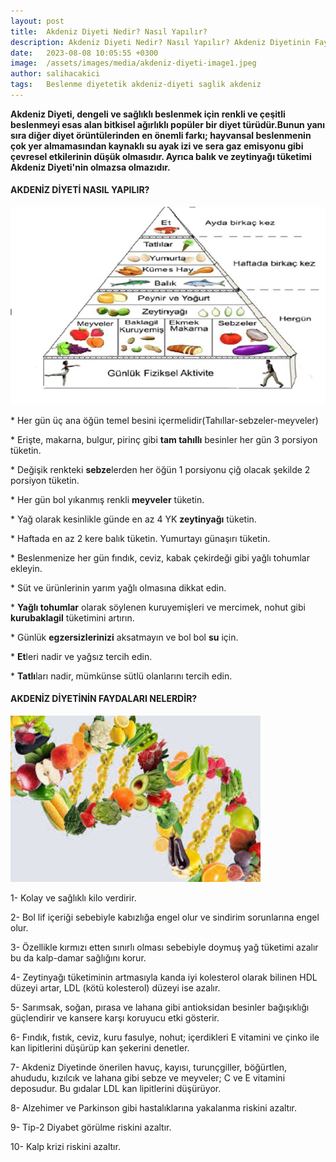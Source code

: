 ```yaml
---
layout: post
title:  Akdeniz Diyeti Nedir? Nasıl Yapılır?
description: Akdeniz Diyeti Nedir? Nasıl Yapılır? Akdeniz Diyetinin Faydaları Nelerdir?
date:   2023-08-08 10:05:55 +0300
image:  /assets/images/media/akdeniz-diyeti-image1.jpeg
author: salihacakici
tags:   Beslenme diyetetik akdeniz-diyeti saglik akdeniz
---
```


**Akdeniz Diyeti, dengeli ve sağlıklı beslenmek için renkli ve çeşitli
beslenmeyi esas alan bitkisel ağırlıklı popüler bir diyet türüdür.Bunun yanı sıra diğer diyet örüntülerinden en önemli farkı; hayvansal
beslenmenin çok yer almamasından kaynaklı su ayak izi ve sera gaz
emisyonu gibi çevresel etkilerinin düşük olmasıdır. Ayrıca balık ve zeytinyağı tüketimi Akdeniz Diyeti'nin olmazsa
olmazıdır.**



#### AKDENİZ DİYETİ NASIL YAPILIR?

  ![img2](/assets/images/media/akdeniz-diyeti-image2.png)

\* Her gün üç ana öğün temel besini içermelidir(Tahıllar-sebzeler-meyveler)

\* Erişte, makarna, bulgur, pirinç gibi <b>tam tahıllı</b> besinler her gün 3 porsiyon tüketin.

\* Değişik renkteki <b>sebze</b>lerden her öğün 1 porsiyonu çiğ olacak şekilde 2 porsiyon tüketin.

\* Her gün bol yıkanmış renkli <b>meyveler</b> tüketin.

\* Yağ olarak kesinlikle günde en az 4 YK <b>zeytinyağı</b> tüketin.

\* Haftada en az 2 kere balık tüketin. Yumurtayı günaşırı tüketin.

\* Beslenmenize her gün fındık, ceviz, kabak çekirdeği gibi yağlı tohumlar ekleyin.

\* Süt ve ürünlerinin yarım yağlı olmasına dikkat edin.

\* <b>Yağlı tohumlar</b> olarak söylenen kuruyemişleri ve mercimek, nohut gibi <b>kurubaklagil</b> tüketimini artırın.

\* Günlük <b>egzersizlerinizi</b> aksatmayın ve bol bol <b>su</b> için.

\* <b>Et</b>leri nadir ve yağsız tercih edin.

\* <b>Tatlı</b>ları nadir, mümkünse sütlü olanlarını tercih edin.

#### AKDENİZ DİYETİNİN FAYDALARI NELERDİR?

<img src="/assets/images/media/akdeniz-diyeti-image3.jpeg" alt="img3" width="400">

1- Kolay ve sağlıklı kilo verdirir.

2- Bol lif içeriği sebebiyle kabızlığa engel olur ve sindirim sorunlarına engel olur.

3- Özellikle kırmızı etten sınırlı olması sebebiyle doymuş yağ tüketimi azalır bu da kalp-damar sağlığını korur.

4- Zeytinyağı tüketiminin artmasıyla kanda iyi kolesterol olarak bilinen HDL düzeyi artar, LDL (kötü kolesterol) düzeyi ise azalır.

5- Sarımsak, soğan, pırasa ve lahana gibi antioksidan besinler bağışıklığı güçlendirir ve kansere karşı koruyucu etki gösterir.

6- Fındık, fıstık, ceviz, kuru fasulye, nohut; içerdikleri E vitamini ve çinko ile kan lipitlerini düşürüp kan şekerini denetler.

7- Akdeniz Diyetinde önerilen havuç, kayısı, turunçgiller, böğürtlen, ahududu, kızılcık ve lahana gibi sebze ve meyveler; C ve E vitamini deposudur. Bu gıdalar LDL kan lipitlerini düşürüyor.

8- Alzehimer ve Parkinson gibi hastalıklarına yakalanma riskini azaltır.

9- Tip-2 Diyabet görülme riskini azaltır.

10- Kalp krizi riskini azaltır.

